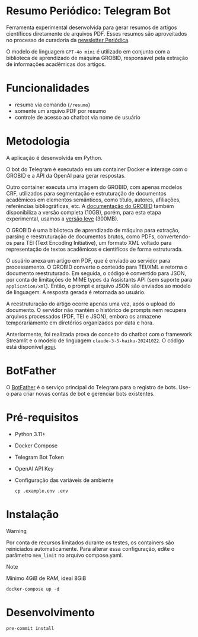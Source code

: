 # Resumo Periódico: Telegram Bot

Ferramenta experimental desenvolvida para gerar resumos de artigos científicos diretamente de arquivos PDF. Esses resumos são aproveitados no processo de curadoria da [newsletter Periódica](https://periodica.substack.com/).

O modelo de linguagem `GPT-4o mini` é utilizado em conjunto com a biblioteca de aprendizado de máquina GROBID, responsável pela extração de informações acadêmicas dos artigos.

# Funcionalidades

- resumo via comando (`/resumo`)
- somente um arquivo PDF por resumo
- controle de acesso ao chatbot via nome de usuário

# Metodologia

A aplicação é desenvolvida em Python.

O bot do Telegram é executado em um container Docker e interage com o GROBID e a API da OpenAI para gerar respostas.

Outro container executa uma imagem do GROBID, com apenas modelos CRF, utilizados para segmentação e estruturação de documentos acadêmicos em elementos semânticos, como título, autores, afiliações, referências bibliográficas, etc. A [documentação do GROBID](https://grobid.readthedocs.io/en/latest/Grobid-docker/) também disponibiliza a versão completa (10GB), porém, para esta etapa experimental, usamos a [versão leve](https://hub.docker.com/r/lfoppiano/grobid/) (300MB).

O GROBID é uma biblioteca de aprendizado de máquina para extração, parsing e reestruturação de documentos brutos, como PDFs, convertendo-os para TEI (Text Encoding Initiative), um formato XML voltado para representação de textos acadêmicos e científicos de forma estruturada.

O usuário anexa um artigo em PDF, que é enviado ao servidor para processamento. O GROBID converte o conteúdo para TEI/XML e retorna o documento reestruturado. Em seguida, o código é convertido para JSON, por conta de limitações de MIME types da Assistants API (sem suporte para `application/xml`). Então, o prompt e arquivo JSON são enviados ao modelo de linguagem. A resposta gerada é retornada ao usuário.

A reestruturação do artigo ocorre apenas uma vez, após o upload do documento. O servidor não mantém o histórico de prompts nem recupera arquivos processados (PDF, TEI e JSON), embora os armazene temporariamente em diretórios organizados por data e hora.

Anteriormente, foi realizada prova de conceito do chatbot com o framework Streamlit e o modelo de linguagem `claude-3-5-haiku-20241022`. O código está disponível [aqui](https://github.com/claromes/resumo-periodico-poc).

# BotFather

O [BotFather](https://core.telegram.org/bots/features#botfather) é o serviço principal do Telegram para o registro de bots. Use-o para criar novas contas de bot e gerenciar bots existentes.

# Pré-requisitos

- Python 3.11+
- Docker Compose
- Telegram Bot Token
- OpenAI API Key
- Configuração das variáveis de ambiente

    ```
    cp .example.env .env
    ```

# Instalação

> [!WARNING]
> Por conta de recursos limitados durante os testes, os containers são reiniciados automaticamente. Para alterar essa configuração, edite o parâmetro `mem_limit` no arquivo compose.yaml.

> [!NOTE]
> Mínimo 4GiB de RAM, ideal 8GiB

```
docker-compose up -d
```

# Desenvolvimento

```
pre-commit install
```
